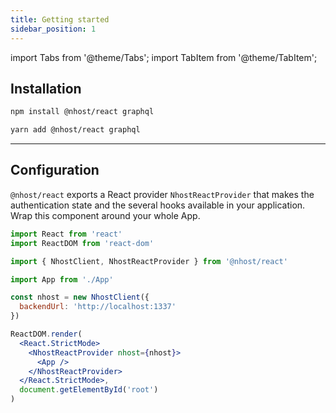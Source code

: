 ```yaml
---
title: Getting started
sidebar_position: 1
---
```


import Tabs from '@theme/Tabs';
import TabItem from '@theme/TabItem';

## Installation

<Tabs>
  <TabItem value="npm" label="npm" default>

```bash
npm install @nhost/react graphql
```

  </TabItem>
  <TabItem value="yarn" label="Yarn">

```bash
yarn add @nhost/react graphql
```

  </TabItem>
</Tabs>

---

## Configuration

`@nhost/react` exports a React provider `NhostReactProvider` that makes the authentication state and the several hooks available in your application. Wrap this component around your whole App.

```jsx
import React from 'react'
import ReactDOM from 'react-dom'

import { NhostClient, NhostReactProvider } from '@nhost/react'

import App from './App'

const nhost = new NhostClient({
  backendUrl: 'http://localhost:1337'
})

ReactDOM.render(
  <React.StrictMode>
    <NhostReactProvider nhost={nhost}>
      <App />
    </NhostReactProvider>
  </React.StrictMode>,
  document.getElementById('root')
)
```
